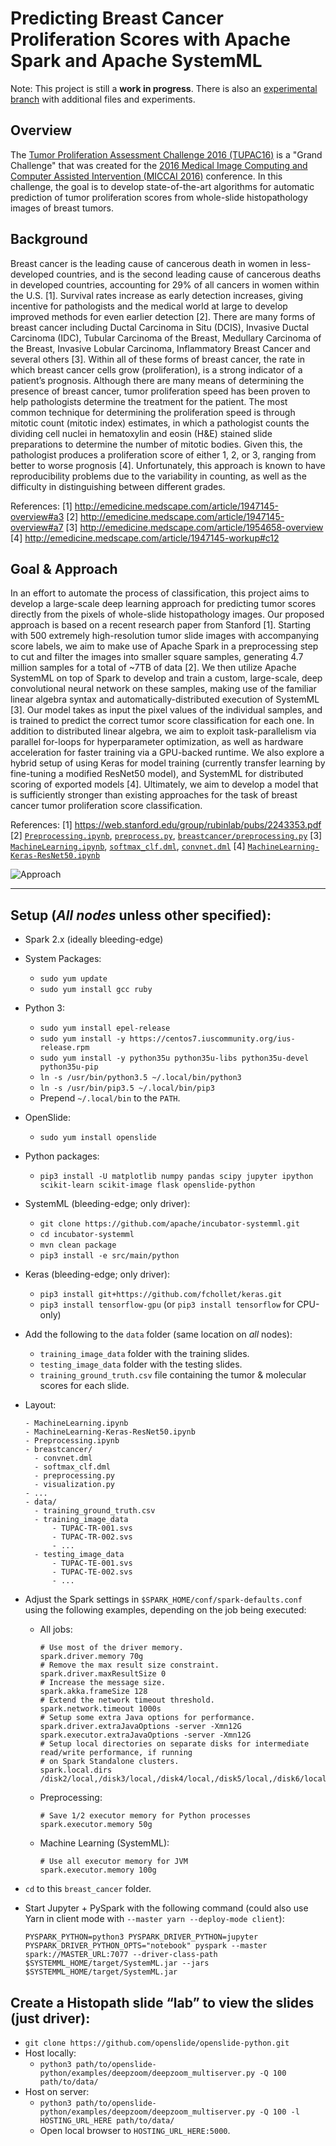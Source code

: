 <!--
{% comment %}
Licensed to the Apache Software Foundation (ASF) under one or more
contributor license agreements.  See the NOTICE file distributed with
this work for additional information regarding copyright ownership.
The ASF licenses this file to you under the Apache License, Version 2.0
(the "License"); you may not use this file except in compliance with
the License.  You may obtain a copy of the License at

http://www.apache.org/licenses/LICENSE-2.0

Unless required by applicable law or agreed to in writing, software
distributed under the License is distributed on an "AS IS" BASIS,
WITHOUT WARRANTIES OR CONDITIONS OF ANY KIND, either express or implied.
See the License for the specific language governing permissions and
limitations under the License.
{% endcomment %}
-->

# Predicting Breast Cancer Proliferation Scores with Apache Spark and Apache SystemML

Note: This project is still a **work in progress**.  There is also an [experimental branch](https://github.com/dusenberrymw/systemml/tree/breast_cancer_experimental2/projects/breast_cancer) with additional files and experiments.

## Overview
The [Tumor Proliferation Assessment Challenge 2016 (TUPAC16)](http://tupac.tue-image.nl/) is a "Grand Challenge" that was created for the [2016 Medical Image Computing and Computer Assisted Intervention (MICCAI 2016)](http://miccai2016.org/en/) conference.  In this challenge, the goal is to develop state-of-the-art algorithms for automatic prediction of tumor proliferation scores from whole-slide histopathology images of breast tumors.

## Background
Breast cancer is the leading cause of cancerous death in women in less-developed countries, and is the second leading cause of cancerous deaths in developed countries, accounting for 29% of all cancers in women within the U.S. [1]. Survival rates increase as early detection increases, giving incentive for pathologists and the medical world at large to develop improved methods for even earlier detection [2].  There are many forms of breast cancer including Ductal Carcinoma in Situ (DCIS), Invasive Ductal Carcinoma (IDC), Tubular Carcinoma of the Breast, Medullary Carcinoma of the Breast, Invasive Lobular Carcinoma, Inflammatory Breast Cancer and several others [3]. Within all of these forms of breast cancer, the rate in which breast cancer cells grow (proliferation), is a strong indicator of a patient’s prognosis. Although there are many means of determining the presence of breast cancer, tumor proliferation speed has been proven to help pathologists determine the treatment for the patient. The most common technique for determining the proliferation speed is through mitotic count (mitotic index) estimates, in which a pathologist counts the dividing cell nuclei in hematoxylin and eosin (H&E) stained slide preparations to determine the number of mitotic bodies.  Given this, the pathologist produces a proliferation score of either 1, 2, or 3, ranging from better to worse prognosis [4]. Unfortunately, this approach is known to have reproducibility problems due to the variability in counting, as well as the difficulty in distinguishing between different grades.

References:
[1] http://emedicine.medscape.com/article/1947145-overview#a3
[2] http://emedicine.medscape.com/article/1947145-overview#a7
[3] http://emedicine.medscape.com/article/1954658-overview
[4] http://emedicine.medscape.com/article/1947145-workup#c12

## Goal & Approach
In an effort to automate the process of classification, this project aims to develop a large-scale deep learning approach for predicting tumor scores directly from the pixels of whole-slide histopathology images.  Our proposed approach is based on a recent research paper from Stanford [1].  Starting with 500 extremely high-resolution tumor slide images with accompanying score labels, we aim to make use of Apache Spark in a preprocessing step to cut and filter the images into smaller square samples, generating 4.7 million samples for a total of ~7TB of data [2].  We then utilize Apache SystemML on top of Spark to develop and train a custom, large-scale, deep convolutional neural network on these samples, making use of the familiar linear algebra syntax and automatically-distributed execution of SystemML [3].  Our model takes as input the pixel values of the individual samples, and is trained to predict the correct tumor score classification for each one.  In addition to distributed linear algebra, we aim to exploit task-parallelism via parallel for-loops for hyperparameter optimization, as well as hardware acceleration for faster training via a GPU-backed runtime.  We also explore a hybrid setup of using Keras for model training (currently transfer learning by fine-tuning a modified ResNet50 model), and SystemML for distributed scoring of exported models [4].  Ultimately, we aim to develop a model that is sufficiently stronger than existing approaches for the task of breast cancer tumor proliferation score classification.

References:
[1] https://web.stanford.edu/group/rubinlab/pubs/2243353.pdf
[2] [`Preprocessing.ipynb`](Preprocessing.ipynb), [`preprocess.py`](preprocess.py), [`breastcancer/preprocessing.py`](breastcancer/preprocessing.py)
[3] [`MachineLearning.ipynb`](MachineLearning.ipynb), [`softmax_clf.dml`](breastcancer/softmax_clf.dml), [`convnet.dml`](breastcancer/convnet.dml)
[4] [`MachineLearning-Keras-ResNet50.ipynb`](MachineLearning-Keras-ResNet50.ipynb)

![Approach](https://apache.github.io/incubator-systemml/img/projects/breast_cancer/approach.svg)

---

## Setup (*All nodes* unless other specified):
* Spark 2.x (ideally bleeding-edge)
* System Packages:
  * `sudo yum update`
  * `sudo yum install gcc ruby`
* Python 3:
  * `sudo yum install epel-release`
  * `sudo yum install -y https://centos7.iuscommunity.org/ius-release.rpm`
  * `sudo yum install -y python35u python35u-libs python35u-devel python35u-pip`
  * `ln -s /usr/bin/python3.5 ~/.local/bin/python3`
  * `ln -s /usr/bin/pip3.5 ~/.local/bin/pip3`
  * Prepend `~/.local/bin` to the `PATH`.
* OpenSlide:
  * `sudo yum install openslide`
* Python packages:
  * `pip3 install -U matplotlib numpy pandas scipy jupyter ipython scikit-learn scikit-image flask openslide-python`
* SystemML (bleeding-edge; only driver):
  * `git clone https://github.com/apache/incubator-systemml.git`
  * `cd incubator-systemml`
  * `mvn clean package`
  * `pip3 install -e src/main/python`
* Keras (bleeding-edge; only driver):
  * `pip3 install git+https://github.com/fchollet/keras.git`
  * `pip3 install tensorflow-gpu` (or `pip3 install tensorflow` for CPU-only)
* Add the following to the `data` folder (same location on *all* nodes):
  * `training_image_data` folder with the training slides.
  * `testing_image_data` folder with the testing slides.
  * `training_ground_truth.csv` file containing the tumor & molecular scores for each slide.
* Layout:
  ```
  - MachineLearning.ipynb
  - MachineLearning-Keras-ResNet50.ipynb
  - Preprocessing.ipynb
  - breastcancer/
    - convnet.dml
    - softmax_clf.dml
    - preprocessing.py
    - visualization.py
  - ...
  - data/
    - training_ground_truth.csv
    - training_image_data
        - TUPAC-TR-001.svs
        - TUPAC-TR-002.svs
        - ...
    - testing_image_data
        - TUPAC-TE-001.svs
        - TUPAC-TE-002.svs
        - ...
  ```


* Adjust the Spark settings in `$SPARK_HOME/conf/spark-defaults.conf` using the following examples, depending on the job being executed:
  * All jobs:
    ```
    # Use most of the driver memory.
    spark.driver.memory 70g
    # Remove the max result size constraint.
    spark.driver.maxResultSize 0
    # Increase the message size.
    spark.akka.frameSize 128
    # Extend the network timeout threshold.
    spark.network.timeout 1000s
    # Setup some extra Java options for performance.
    spark.driver.extraJavaOptions -server -Xmn12G
    spark.executor.extraJavaOptions -server -Xmn12G
    # Setup local directories on separate disks for intermediate read/write performance, if running
    # on Spark Standalone clusters.
    spark.local.dirs /disk2/local,/disk3/local,/disk4/local,/disk5/local,/disk6/local,/disk7/local,/disk8/local,/disk9/local,/disk10/local,/disk11/local,/disk12/local
    ```

  * Preprocessing:
    ```
    # Save 1/2 executor memory for Python processes
    spark.executor.memory 50g
    ```

  * Machine Learning (SystemML):
    ```
    # Use all executor memory for JVM
    spark.executor.memory 100g
    ```

* `cd` to this `breast_cancer` folder.
* Start Jupyter + PySpark with the following command (could also use Yarn in client mode with `--master yarn --deploy-mode client`):
  ```
  PYSPARK_PYTHON=python3 PYSPARK_DRIVER_PYTHON=jupyter PYSPARK_DRIVER_PYTHON_OPTS="notebook" pyspark --master spark://MASTER_URL:7077 --driver-class-path $SYSTEMML_HOME/target/SystemML.jar --jars $SYSTEMML_HOME/target/SystemML.jar
  ```

## Create a Histopath slide “lab” to view the slides (just driver):
  - `git clone https://github.com/openslide/openslide-python.git`
  - Host locally:
    - `python3 path/to/openslide-python/examples/deepzoom/deepzoom_multiserver.py -Q 100 path/to/data/`
  - Host on server:
    - `python3 path/to/openslide-python/examples/deepzoom/deepzoom_multiserver.py -Q 100 -l HOSTING_URL_HERE path/to/data/`
    - Open local browser to `HOSTING_URL_HERE:5000`.
